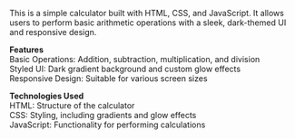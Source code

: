 This is a simple calculator built with HTML, CSS, and JavaScript. It allows users to perform basic arithmetic operations with a sleek, dark-themed UI and responsive design.

**Features**<br>
Basic Operations: Addition, subtraction, multiplication, and division<br>
Styled UI: Dark gradient background and custom glow effects<br>
Responsive Design: Suitable for various screen sizes<br>

**Technologies Used**<br>
HTML: Structure of the calculator<br>
CSS: Styling, including gradients and glow effects<br>
JavaScript: Functionality for performing calculations<br>

